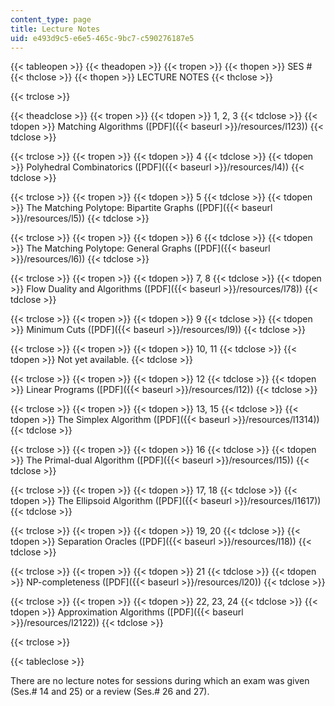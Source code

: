 ```yaml
---
content_type: page
title: Lecture Notes
uid: e493d9c5-e6e5-465c-9bc7-c590276187e5
---
```


{{< tableopen >}}
{{< theadopen >}}
{{< tropen >}}
{{< thopen >}}
SES #
{{< thclose >}}
{{< thopen >}}
LECTURE NOTES
{{< thclose >}}

{{< trclose >}}

{{< theadclose >}}
{{< tropen >}}
{{< tdopen >}}
1, 2, 3
{{< tdclose >}}
{{< tdopen >}}
Matching Algorithms ([PDF]({{< baseurl >}}/resources/l123))
{{< tdclose >}}

{{< trclose >}}
{{< tropen >}}
{{< tdopen >}}
4
{{< tdclose >}}
{{< tdopen >}}
Polyhedral Combinatorics ([PDF]({{< baseurl >}}/resources/l4))
{{< tdclose >}}

{{< trclose >}}
{{< tropen >}}
{{< tdopen >}}
5
{{< tdclose >}}
{{< tdopen >}}
The Matching Polytope: Bipartite Graphs ([PDF]({{< baseurl >}}/resources/l5))
{{< tdclose >}}

{{< trclose >}}
{{< tropen >}}
{{< tdopen >}}
6
{{< tdclose >}}
{{< tdopen >}}
The Matching Polytope: General Graphs ([PDF]({{< baseurl >}}/resources/l6))
{{< tdclose >}}

{{< trclose >}}
{{< tropen >}}
{{< tdopen >}}
7, 8
{{< tdclose >}}
{{< tdopen >}}
Flow Duality and Algorithms ([PDF]({{< baseurl >}}/resources/l78))
{{< tdclose >}}

{{< trclose >}}
{{< tropen >}}
{{< tdopen >}}
9
{{< tdclose >}}
{{< tdopen >}}
Minimum Cuts ([PDF]({{< baseurl >}}/resources/l9))
{{< tdclose >}}

{{< trclose >}}
{{< tropen >}}
{{< tdopen >}}
10, 11
{{< tdclose >}}
{{< tdopen >}}
Not yet available.
{{< tdclose >}}

{{< trclose >}}
{{< tropen >}}
{{< tdopen >}}
12
{{< tdclose >}}
{{< tdopen >}}
Linear Programs ([PDF]({{< baseurl >}}/resources/l12))
{{< tdclose >}}

{{< trclose >}}
{{< tropen >}}
{{< tdopen >}}
13, 15
{{< tdclose >}}
{{< tdopen >}}
The Simplex Algorithm ([PDF]({{< baseurl >}}/resources/l1314))
{{< tdclose >}}

{{< trclose >}}
{{< tropen >}}
{{< tdopen >}}
16
{{< tdclose >}}
{{< tdopen >}}
The Primal-dual Algorithm ([PDF]({{< baseurl >}}/resources/l15))
{{< tdclose >}}

{{< trclose >}}
{{< tropen >}}
{{< tdopen >}}
17, 18
{{< tdclose >}}
{{< tdopen >}}
The Ellipsoid Algorithm ([PDF]({{< baseurl >}}/resources/l1617))
{{< tdclose >}}

{{< trclose >}}
{{< tropen >}}
{{< tdopen >}}
19, 20
{{< tdclose >}}
{{< tdopen >}}
Separation Oracles ([PDF]({{< baseurl >}}/resources/l18))
{{< tdclose >}}

{{< trclose >}}
{{< tropen >}}
{{< tdopen >}}
21
{{< tdclose >}}
{{< tdopen >}}
NP-completeness ([PDF]({{< baseurl >}}/resources/l20))
{{< tdclose >}}

{{< trclose >}}
{{< tropen >}}
{{< tdopen >}}
22, 23, 24
{{< tdclose >}}
{{< tdopen >}}
Approximation Algorithms ([PDF]({{< baseurl >}}/resources/l2122))
{{< tdclose >}}

{{< trclose >}}

{{< tableclose >}}

There are no lecture notes for sessions during which an exam was given (Ses.# 14 and 25) or a review (Ses.# 26 and 27).